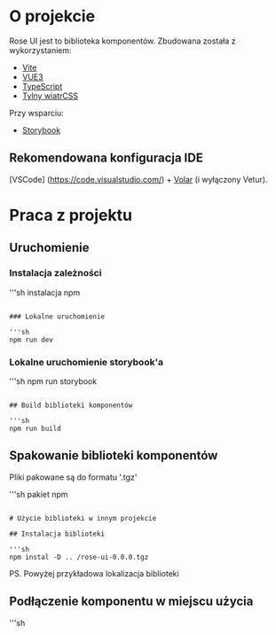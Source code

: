 # O projekcie

Rose UI jest to biblioteka komponentów. Zbudowana została z wykorzystaniem:

- [Vite](https://vitejs.dev/)
- [VUE3](https://v3.vuejs.org/)
- [TypeScript](https://www.typescriptlang.org/)
- [Tylny wiatrCSS](https://tailwindcss.com/)

Przy wsparciu:

- [Storybook](https://storybook.js.org/)

## Rekomendowana konfiguracja IDE

[VSCode] (https://code.visualstudio.com/) + [Volar](https://marketplace.visualstudio.com/items?itemName=johnsoncodehk.volar) (i wyłączony Vetur).

# Praca z projektu

## Uruchomienie

### Instalacja zależności

'''sh
instalacja npm
```

### Lokalne uruchomienie

'''sh
npm run dev
```

### Lokalne uruchomienie storybook'a

'''sh
npm run storybook
```

## Build biblioteki komponentów

'''sh
npm run build
```

## Spakowanie biblioteki komponentów

Pliki pakowane są do formatu '.tgz'

'''sh
pakiet npm
```

# Użycie biblioteki w innym projekcie

## Instalacja biblioteki

'''sh
npm instal -D .. /rose-ui-0.0.0.tgz
```

PS. Powyżej przykładowa lokalizacja biblioteki

## Podłączenie komponentu w miejscu użycia

'''sh
<script setup lang="ts">
import { RButton } z 'rose-ui'
</skrypt>
<szablon>
  <r-button>Test</r-button><br />
</szablon>
```
## Globalne podłączenie biblioteki w projekcie
Otwieramy plik 'main.ts'
'''sh
import { createApp } z 'vue'
import aplikacji z './App.vue'
import {
 tworzyć
  RButton,
  RBadge,
 // ... inne komponenty
} z 'rose-ui'
import 'rose-ui/dist/style.css'
const roseUi = create({
 komponenty: [RButton, RBadge],
})
createApp(App).use(roseUi).mount('#app')
```
PS. Nie działa podpowiadanie typów :(
# Tematy
Zmiana motywu polega na dodaniu klasy wybranego motywu w nadrzędnym div, np. w indeks.html
'''sh
class="theme-green"
```

